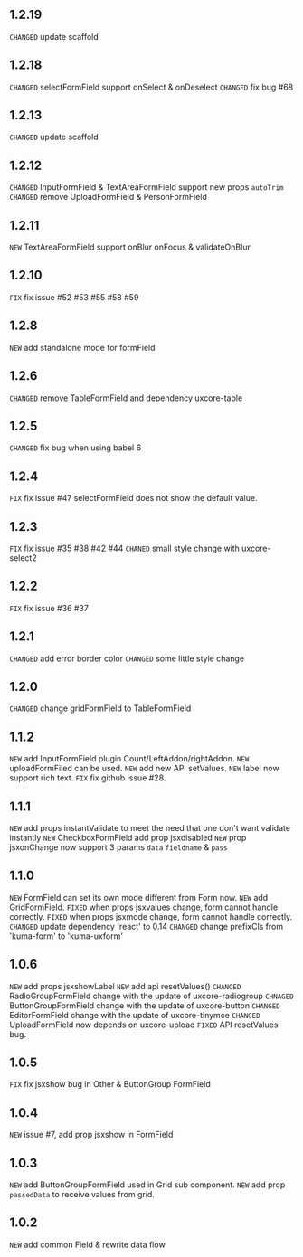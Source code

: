 ## 1.2.19

`CHANGED` update scaffold 

## 1.2.18

`CHANGED` selectFormField support onSelect & onDeselect
`CHANGED` fix bug #68

## 1.2.13

`CHANGED` update scaffold 

## 1.2.12

`CHANGED` InputFormField & TextAreaFormField support new props `autoTrim`
`CHANGED` remove UploadFormField & PersonFormField

## 1.2.11

`NEW` TextAreaFormField support onBlur onFocus & validateOnBlur

## 1.2.10

`FIX` fix issue #52 #53 #55 #58 #59

## 1.2.8

`NEW` add standalone mode for formField

## 1.2.6

`CHANGED` remove TableFormField and dependency uxcore-table

## 1.2.5

`CHANGED` fix bug when using babel 6

## 1.2.4

`FIX` fix issue #47 selectFormField does not show the default value.

## 1.2.3

`FIX` fix issue #35 #38 #42 #44
`CHANED` small style change with uxcore-select2

## 1.2.2

`FIX` fix issue #36 #37

## 1.2.1

`CHANGED` add error border color
`CHANGED` some little style change

## 1.2.0

`CHANGED` change gridFormField to TableFormField

## 1.1.2

`NEW` add InputFormField plugin Count/LeftAddon/rightAddon.
`NEW` uploadFormFiled can be used.
`NEW` add new API setValues.
`NEW` label now support rich text.
`FIX` fix github issue #28.

## 1.1.1

`NEW` add props instantValidate to meet the need that one don't want validate instantly
`NEW` CheckboxFormField add prop jsxdisabled
`NEW` prop jsxonChange now support 3 params `data` `fieldname` & `pass`

## 1.1.0

`NEW` FormField can set its own mode different from Form now.
`NEW` add GridFormField.
`FIXED` when props jsxvalues change, form cannot handle correctly.
`FIXED` when props jsxmode change, form cannot handle correctly.
`CHANGED` update dependency 'react' to 0.14
`CHANGED` change prefixCls from 'kuma-form' to 'kuma-uxform'


## 1.0.6

`NEW` add props jsxshowLabel
`NEW` add api resetValues()
`CHANGED` RadioGroupFormField change with the update of uxcore-radiogroup
`CHNAGED` ButtonGroupFormField change with the update of uxcore-button
`CHANGED` EditorFormField change with the update of uxcore-tinymce
`CHANGED` UploadFormField now depends on uxcore-upload
`FIXED` API resetValues bug.

## 1.0.5

`FIX` fix jsxshow bug in Other & ButtonGroup FormField

## 1.0.4

`NEW` issue #7, add prop jsxshow in FormField

## 1.0.3

`NEW` add ButtonGroupFormField used in Grid sub component.
`NEW` add prop `passedData` to receive values from grid.

## 1.0.2

`NEW` add common Field & rewrite data flow